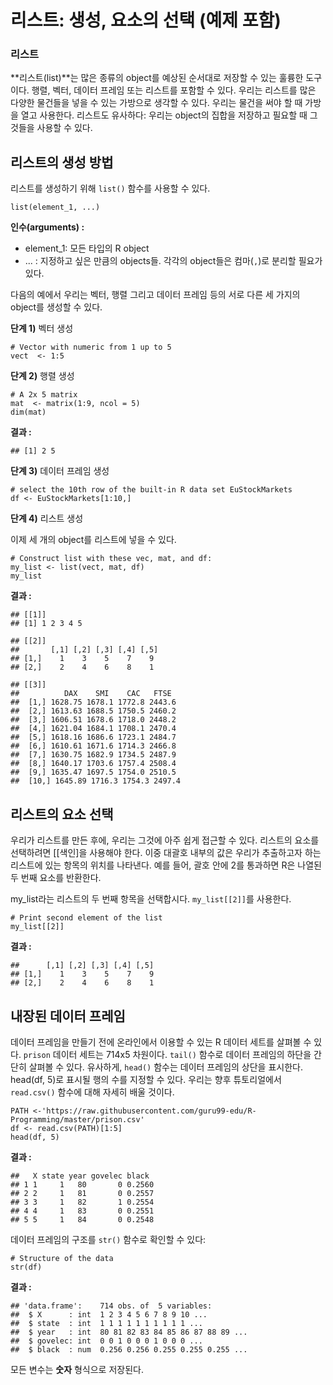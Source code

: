 # 리스트: 생성, 요소의 선택 (예제 포함)



### 리스트

**리스트(list)**는 많은 종류의 object를 예상된 순서대로 저장할 수 있는 훌륭한 도구이다. 행렬, 벡터, 데이터 프레임 또는 리스트를 포함할 수 있다. 우리는 리스트를 많은 다양한 물건들을 넣을 수 있는 가방으로 생각할 수 있다. 
우리는 물건을 써야 할 때 가방을 열고 사용한다. 리스트도 유사하다: 우리는 object의 집합을 저장하고 필요할 때 그것들을 사용할 수 있다.



## 리스트의 생성 방법

리스트를 생성하기 위해 `list()` 함수를 사용할 수 있다.

```
list(element_1, ...)
```

**인수(arguments) :**

- element_1: 모든 타입의 R object
- ... : 지정하고 싶은 만큼의 objects들. 각각의 object들은 컴마(`,`)로 분리할 필요가 있다.



다음의 예에서 우리는 벡터, 행렬 그리고 데이터 프레임 등의 서로 다른 세 가지의 object를 생성할 수 있다.

**단계 1)** 벡터 생성

```
# Vector with numeric from 1 up to 5
vect  <- 1:5
```



**단계 2)** 행렬 생성

```
# A 2x 5 matrix
mat  <- matrix(1:9, ncol = 5)
dim(mat)
```

**결과 :**

```
## [1] 2 5
```



**단계 3)** 데이터 프레임 생성

```
# select the 10th row of the built-in R data set EuStockMarkets
df <- EuStockMarkets[1:10,]
```



**단계 4)** 리스트 생성

이제 세 개의 object를 리스트에 넣을 수 있다.

```
# Construct list with these vec, mat, and df:
my_list <- list(vect, mat, df)
my_list
```

**결과 :**

```
## [[1]]
## [1] 1 2 3 4 5

## [[2]]
##       [,1] [,2] [,3] [,4] [,5]
## [1,]    1    3    5    7    9
## [2,]    2    4    6    8    1

## [[3]]
##          DAX    SMI    CAC   FTSE
##  [1,] 1628.75 1678.1 1772.8 2443.6
##  [2,] 1613.63 1688.5 1750.5 2460.2
##  [3,] 1606.51 1678.6 1718.0 2448.2
##  [4,] 1621.04 1684.1 1708.1 2470.4
##  [5,] 1618.16 1686.6 1723.1 2484.7
##  [6,] 1610.61 1671.6 1714.3 2466.8
##  [7,] 1630.75 1682.9 1734.5 2487.9
##  [8,] 1640.17 1703.6 1757.4 2508.4
##  [9,] 1635.47 1697.5 1754.0 2510.5
##  [10,] 1645.89 1716.3 1754.3 2497.4
```



## 리스트의 요소 선택

우리가 리스트를 만든 후에, 우리는 그것에 아주 쉽게 접근할 수 있다. 리스트의 요소를 선택하려면 [[색인]을 사용해야 한다. 이중 대괄호 내부의 값은 우리가 추출하고자 하는 리스트에 있는 항목의 위치를 나타낸다. 예를 들어, 괄호 안에 2를 통과하면 R은 나열된 두 번째 요소를 반환한다.

my_list라는 리스트의 두 번째 항목을 선택합시다. `my_list[[2]]`를 사용한다.

```
# Print second element of the list
my_list[[2]]
```

**결과 :**

```
##      [,1] [,2] [,3] [,4] [,5]
## [1,]    1    3    5    7    9
## [2,]    2    4    6    8    1
```



## 내장된 데이터 프레임

데이터 프레임을 만들기 전에 온라인에서 이용할 수 있는 R 데이터 세트를 살펴볼 수 있다. `prison` 데이터 세트는 714x5 차원이다. `tail()` 함수로 데이터 프레임의 하단을 간단히 살펴볼 수 있다. 유사하게, `head()` 함수는 데이터 프레임의 상단을 표시한다. head(df, 5)로 표시될 행의 수를 지정할 수 있다. 우리는 향후 튜토리얼에서 `read.csv()` 함수에 대해 자세히 배울 것이다.

```
PATH <-'https://raw.githubusercontent.com/guru99-edu/R-Programming/master/prison.csv'
df <- read.csv(PATH)[1:5]
head(df, 5)
```

**결과 :**

```
##   X state year govelec black
## 1 1     1   80       0 0.2560
## 2 2     1   81       0 0.2557
## 3 3     1   82       1 0.2554
## 4 4     1   83       0 0.2551
## 5 5     1   84       0 0.2548
```



데이터 프레임의 구조를 `str()` 함수로 확인할 수 있다:

```
# Structure of the data
str(df)
```

**결과 :**

```
## 'data.frame':    714 obs. of  5 variables:
##  $ X      : int  1 2 3 4 5 6 7 8 9 10 ...
##  $ state  : int  1 1 1 1 1 1 1 1 1 1 ...
##  $ year   : int  80 81 82 83 84 85 86 87 88 89 ...
##  $ govelec: int  0 0 1 0 0 0 1 0 0 0 ...
##  $ black  : num  0.256 0.256 0.255 0.255 0.255 ...
```

모든 변수는 **숫자** 형식으로 저장된다.

